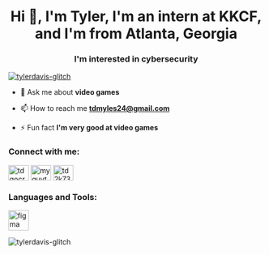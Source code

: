 <h1 align="center">Hi 👋, I'm Tyler, I'm an intern at KKCF, and I'm from Atlanta, Georgia</h1>
<h3 align="center">I'm interested in cybersecurity</h3>

<p align="left"> <a href="https://github.com/ryo-ma/github-profile-trophy"><img src="https://github-profile-trophy.vercel.app/?username=tylerdavis-glitch" alt="tylerdavis-glitch" /></a> </p>

- 💬 Ask me about **video games**

- 📫 How to reach me **tdmyles24@gmail.com**

- ⚡ Fun fact **I'm very good at video games**

<h3 align="left">Connect with me:</h3>
<p align="left">
<a href="https://twitter.com/tdgocrazy1" target="blank"><img align="center" src="https://raw.githubusercontent.com/rahuldkjain/github-profile-readme-generator/master/src/images/icons/Social/twitter.svg" alt="tdgocrazy1" height="30" width="40" /></a>
<a href="https://instagram.com/myguyty1" target="blank"><img align="center" src="https://raw.githubusercontent.com/rahuldkjain/github-profile-readme-generator/master/src/images/icons/Social/instagram.svg" alt="myguyty1" height="30" width="40" /></a>
<a href="https://www.youtube.com/c/td2k731" target="blank"><img align="center" src="https://raw.githubusercontent.com/rahuldkjain/github-profile-readme-generator/master/src/images/icons/Social/youtube.svg" alt="td2k731" height="30" width="40" /></a>
</p>

<h3 align="left">Languages and Tools:</h3>
<p align="left"> <a href="https://www.figma.com/" target="_blank" rel="noreferrer"> <img src="https://www.vectorlogo.zone/logos/figma/figma-icon.svg" alt="figma" width="40" height="40"/> </a> </p>

<p><img align="center" src="https://github-readme-stats.vercel.app/api/top-langs?username=tylerdavis-glitch&show_icons=true&locale=en&layout=compact" alt="tylerdavis-glitch" /></p>
